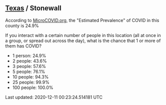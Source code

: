 
## [Texas](/united-states/texas) / Stonewall

According to [MicroCOVID.org](http://microcovid.org),
the "Estimated Prevalence" of COVID in this county is 24.9%

If you interact with a certain number of people in this location
(all at once in a group, or spread out across the day), what is the chance that
1 or more of them has COVID?

- 1 person: 24.9%
- 2 people: 43.6%
- 3 people: 57.6%
- 5 people: 76.1%
- 10 people: 94.3%
- 25 people: 99.9%
- 100 people: 100.0%

Last updated: 2020-12-11 00:23:24.514181 UTC
